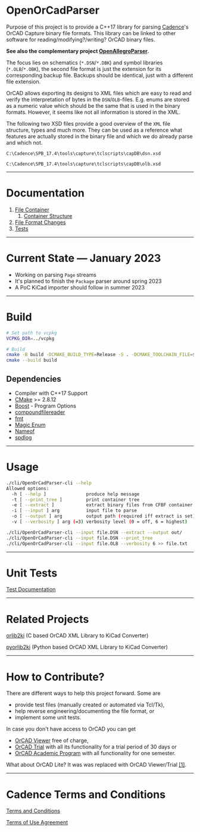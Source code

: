 
# OpenOrCadParser

Purpose of this project is to provide a C++17 library for parsing [Cadence](https://en.wikipedia.org/wiki/Cadence_Design_Systems)'s OrCAD Capture binary file formats. This library can be linked to other software for reading/modifying?/writing? OrCAD binary files.

**See also the complementary project [OpenAllegroParser](https://github.com/Werni2A/OpenAllegroParser).**

The focus lies on schematics (`*.DSN`/`*.DBK`) and symbol libraries (`*.OLB`/`*.OBK`), the second file format is just the extension for its corresponding backup file. Backups should be identical, just with a different file extension.

OrCAD allows exporting its designs to XML files which are easy to read and verify the interpretation of bytes in the `DSN`/`OLB`-files. E.g. enums are stored as a numeric value which should be the same that is used in the binary formats. However, it seems like not all information is stored in the XML.

The following two XSD files provide a good overview of the `XML` file structure, types and much more. They can be used as a reference what features are actually stored in the binary file and which we do already parse and which not.

`C:\Cadence\SPB_17.4\tools\capture\tclscripts\capDB\dsn.xsd`

`C:\Cadence\SPB_17.4\tools\capture\tclscripts\capDB\olb.xsd`

---

# Documentation

1. [File Container](/doc/file_container.md)
   1. [Container Structure](/doc/container_structure.md)
2. [File Format Changes](/doc/file_format_changes.md)
3. [Tests](/doc/tests.md)

---

# Current State &mdash; January 2023

- Working on parsing `Page` streams
- It's planned to finish the `Package` parser around spring 2023
- A PoC KiCad importer should follow in summer 2023

---

# Build

```bash
# Set path to vcpkg
VCPKG_DIR=../vcpkg

# Build
cmake -B build -DCMAKE_BUILD_TYPE=Release -S . -DCMAKE_TOOLCHAIN_FILE=$VCPKG_DIR/scripts/buildsystems/vcpkg.cmake
cmake --build build
```

## Dependencies

- Compiler with C++17 Support
- [CMake](https://cmake.org/) >= 2.8.12
- [Boost](https://www.boost.org/) - Program Options
- [compoundfilereader](https://github.com/Microsoft/compoundfilereader)
- [fmt](https://github.com/fmtlib/fmt)
- [Magic Enum](https://github.com/Neargye/magic_enum)
- [Nameof](https://github.com/Neargye/magic_enum)
- [spdlog](https://github.com/gabime/spdlog)

---

# Usage

```bash
./cli/OpenOrCadParser-cli --help
Allowed options:
  -h [ --help ]               produce help message
  -t [ --print_tree ]         print container tree
  -e [ --extract ]            extract binary files from CFBF container
  -i [ --input ] arg          input file to parse
  -o [ --output ] arg         output path (required iff extract is set)
  -v [ --verbosity ] arg (=3) verbosity level (0 = off, 6 = highest)

./cli/OpenOrCadParser-cli --input file.DSN --extract --output out/
./cli/OpenOrCadParser-cli --input file.DSN --print_tree
./cli/OpenOrCadParser-cli --input file.OLB --verbosity 6 >> file.txt
```

---

# Unit Tests

[Test Documentation](doc/tests.md)

---

# Related Projects

[orlib2ki](https://github.com/fjullien/orlib2ki) (C based OrCAD XML Library to KiCad Converter)

[pyorlib2ki](https://github.com/fjullien/pyorlib2ki) (Python based OrCAD XML Library to KiCad Converter)

---

# How to Contribute?

There are different ways to help this project forward. Some are

- provide test files (manually created or automated via Tcl/Tk),
- help reverse engineering/documenting the file format, or
- implement some unit tests.

In case you don't have access to OrCAD you can get

- [OrCAD Viewer](https://www.orcad.com/downloads/orcad-viewer) free of charge,
- [OrCAD Trial](https://dev.orcad.com/orcad-free-trial) with all its functionality for a trial period of 30 days or
- [OrCAD Academic Program](https://www.orcad.com/orcad-academic-program) with all functionality for one semester.

What about OrCAD Lite? It was was replaced with OrCAD Viewer/Trial [[1]](https://www.orcad.com/resources/download-orcad-lite).

---

# Cadence Terms and Conditions

[Terms and Conditions](https://www.cadence.com/content/dam/cadence-www/global/en_US/documents/terms-and-conditions/cadence-orcad.pdf)

[Terms of Use Agreement](https://www.cadence.com/en_US/home/terms-of-use-agreement.html)
